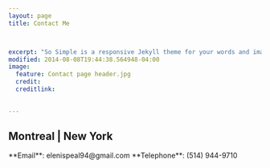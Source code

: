 ```yaml
---
layout: page
title: Contact Me



excerpt: "So Simple is a responsive Jekyll theme for your words and images."
modified: 2014-08-08T19:44:38.564948-04:00
image:
  feature: Contact page header.jpg
  credit: 
  creditlink: 

  
---
```

  <h2> Montreal | New York </h2>
  **Email**: elenispeal94@gmail.com
  **Telephone**: (514) 944-9710 
  

     

   
   




[^1]: Example: *domain.com/category-name/post-title*